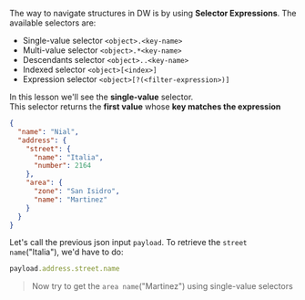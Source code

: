 The way to navigate structures in DW is by using **Selector Expressions**.
The available selectors are:
* Single-value selector `<object>.<key-name>`
* Multi-value selector `<object>.*<key-name>`
* Descendants selector `<object>..<key-name>`
* Indexed selector `<object>[<index>]`
* Expression selector `<object>[?(<filter-expression>)]`

In this lesson we'll see the **single-value** selector.<br/>
This selector returns the **first value** whose **key matches the expression**
```json
{
  "name": "Nial",
  "address": {
    "street": {
      "name": "Italia",
      "number": 2164
    },
    "area": {
      "zone": "San Isidro",
      "name": "Martinez"
    }
  }
}
```
Let's call the previous json input `payload`. To retrieve the `street name`("Italia"), we'd have to do:
```ruby
payload.address.street.name
```
>Now try to get the `area name`("Martinez") using single-value selectors
